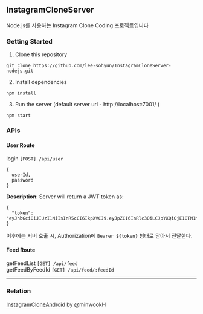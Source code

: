 ## InstagramCloneServer
Node.js를 사용하는 Instagram Clone Coding 프로젝트입니다


### Getting Started
1. Clone this repository
```
git clone https://github.com/lee-sohyun/InstagramCloneServer-nodejs.git
````
2. Install dependencies
```
npm install
```
3. Run the server (default server url - http://localhost:7001/ )
```
npm start
```
### APIs
#### User Route
login `[POST] /api/user`
```
{
  userId,
  password
}
```
**Description**: Server will return a JWT token as:
```
{
  "token": "eyJhbGciOiJIUzI1NiIsInR5cCI6IkpXVCJ9.eyJpZCI6InRlc3QiLCJpYXQiOjE1OTM1MDYyODcsImV4cCI6MTU5MzU5MjY4N30.5z9f7UKvJEsHR1dY2bvQv8p9Nydf_zefPWgpSqsDGWM"
}
```
이후에는 서버 호출 시, Authorization에 `Bearer ${token}` 형태로 담아서 전달한다.  
#### Feed Route
getFeedList `[GET] /api/feed`  
getFeedByFeedId `[GET] /api/feed/:feedId`

---
### Relation
[InstagramCloneAndroid](https://github.com/minwookH/InstagramCloneAndroid) by @minwookH
